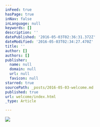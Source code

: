 ```yaml
---
inFeed: true
hasPage: true
inNav: false
inLanguage: null
keywords: []
description: ''
datePublished: '2016-05-03T02:36:31.372Z'
dateModified: '2016-05-03T02:34:27.470Z'
title: ''
author: []
authors: []
publisher:
  name: null
  domain: null
  url: null
  favicon: null
starred: true
sourcePath: _posts/2016-05-03-welcome.md
published: true
url: welcome/index.html
_type: Article

---
```

![](https://the-grid-user-content.s3-us-west-2.amazonaws.com/d73cd8a9-93b7-4680-b1f8-d6ebb641fef6.jpg)
